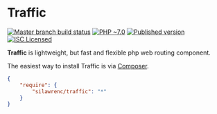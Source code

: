 # Traffic

[![Master branch build status][ico-build]][travis]
[![PHP ~7.0][ico-engine]][lang]
[![Published version][ico-package]][package]
[![ISC Licensed][ico-license]][license]

**Traffic** is lightweight, but fast and flexible php web routing component.

The easiest way to install Traffic is via [Composer][package].

```json
{
    "require": {
        "silawrenc/traffic": "*"
    }
}
```

[travis]: https://travis-ci.org/silawrenc/traffic
[package]: https://packagist.org/packages/silawrenc/traffic
[lang]: http://php.net
[ico-build]: http://img.shields.io/travis/silawrenc/traffic/master.svg?style=flat
[ico-engine]: http://img.shields.io/badge/php-~7.0-8892BF.svg?style=flat
[ico-license]: http://img.shields.io/packagist/l/silawrenc/traffic.svg?style=flat
[ico-package]: http://img.shields.io/packagist/v/silawrenc/traffic.svg?style=flat
[license]: LICENSE
